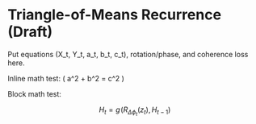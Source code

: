 # Triangle-of-Means Recurrence (Draft)
Put equations (X_t, Y_t, a_t, b_t, c_t), rotation/phase, and coherence loss here.

Inline math test: \( a^2 + b^2 = c^2 \)

Block math test:

$$
H_t = g\!\left(R_{\Delta \phi_t}(z_t), H_{t-1}\right)
$$

